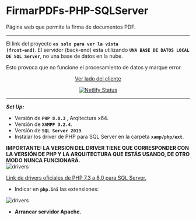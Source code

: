# FirmarPDFs-PHP-SQLServer
Página web que permite la firma de documentos PDF.

<hr>

El link del proyecto <code><strong>es solo para ver la vista (front-end)</strong></code>.
El servidor (back-end) esta utilizando <code><strong>UNA BASE DE DATOS LOCAL DE SQL Server</strong></code>, no una base de datos en la nube.

Esto provoca que no funcione el procesamiento de datos y marque error.<br>

<center>

[Ver lado del cliente](https://firmarpdfs-php-sqlserver.netlify.app/)

[![Netlify Status](https://api.netlify.com/api/v1/badges/991f5191-3bea-4c08-889b-12eac9db7221/deploy-status)](https://app.netlify.com/sites/firmarpdfs-php-sqlserver/deploys)
</center>
<hr>

<strong><i>Set Up:</i></strong>
* Versión de <code><strong>PHP 8.0.3</strong></code> , Arqitectura x64.
* Versión de <code><strong>XAMPP 3.2.4</strong></code>.
* Versión de <code><strong>SQL Server 2019</strong></code>.
* Instalar los driver de PHP para SQL Server en la carpeta <code><strong>xamp/php/ext</strong></code>. <br>

**IMPORTANTE: LA VERSION DEL DRIVER TIENE QUE CORRESPONDER CON LA VERSIÓN DE PHP Y LA ARQUITECTURA QUE ESTÁS USANDO, DE OTRO MODO NUNCA FUNCIONARÁ.** <br>
![drivers](http://fabiancruz.x10.mx/static/readme-firmaphp/driver-php.png)

[Link de drivers oficiales de PHP 7.3 a 8.0 para SQL Server.](https://docs.microsoft.com/en-us/sql/connect/php/download-drivers-php-sql-server?view=sql-server-ver15)

* Indicar en <code><strong>php.ini</strong></code> las extensiones:<br>

![drivers](http://fabiancruz.x10.mx/static/readme-firmaphp/archivo-ini.png)
<br>
* <strong>Arrancar servidor Apache.</strong>